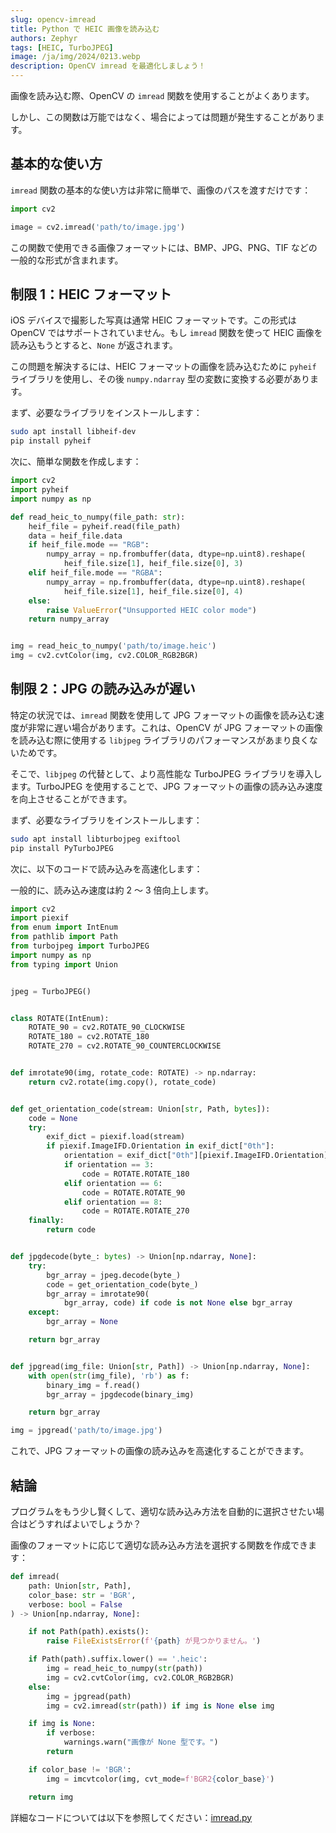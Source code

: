 ```yaml
---
slug: opencv-imread
title: Python で HEIC 画像を読み込む
authors: Zephyr
tags: [HEIC, TurboJPEG]
image: /ja/img/2024/0213.webp
description: OpenCV imread を最適化しましょう！
---
```


画像を読み込む際、OpenCV の `imread` 関数を使用することがよくあります。

しかし、この関数は万能ではなく、場合によっては問題が発生することがあります。

<!-- truncate -->

## 基本的な使い方

`imread` 関数の基本的な使い方は非常に簡単で、画像のパスを渡すだけです：

```python
import cv2

image = cv2.imread('path/to/image.jpg')
```

この関数で使用できる画像フォーマットには、BMP、JPG、PNG、TIF などの一般的な形式が含まれます。

## 制限 1：HEIC フォーマット

iOS デバイスで撮影した写真は通常 HEIC フォーマットです。この形式は OpenCV ではサポートされていません。もし `imread` 関数を使って HEIC 画像を読み込もうとすると、`None` が返されます。

この問題を解決するには、HEIC フォーマットの画像を読み込むために `pyheif` ライブラリを使用し、その後 `numpy.ndarray` 型の変数に変換する必要があります。

まず、必要なライブラリをインストールします：

```bash
sudo apt install libheif-dev
pip install pyheif
```

次に、簡単な関数を作成します：

```python
import cv2
import pyheif
import numpy as np

def read_heic_to_numpy(file_path: str):
    heif_file = pyheif.read(file_path)
    data = heif_file.data
    if heif_file.mode == "RGB":
        numpy_array = np.frombuffer(data, dtype=np.uint8).reshape(
            heif_file.size[1], heif_file.size[0], 3)
    elif heif_file.mode == "RGBA":
        numpy_array = np.frombuffer(data, dtype=np.uint8).reshape(
            heif_file.size[1], heif_file.size[0], 4)
    else:
        raise ValueError("Unsupported HEIC color mode")
    return numpy_array


img = read_heic_to_numpy('path/to/image.heic')
img = cv2.cvtColor(img, cv2.COLOR_RGB2BGR)
```

## 制限 2：JPG の読み込みが遅い

特定の状況では、`imread` 関数を使用して JPG フォーマットの画像を読み込む速度が非常に遅い場合があります。これは、OpenCV が JPG フォーマットの画像を読み込む際に使用する `libjpeg` ライブラリのパフォーマンスがあまり良くないためです。

そこで、`libjpeg` の代替として、より高性能な TurboJPEG ライブラリを導入します。TurboJPEG を使用することで、JPG フォーマットの画像の読み込み速度を向上させることができます。

まず、必要なライブラリをインストールします：

```bash
sudo apt install libturbojpeg exiftool
pip install PyTurboJPEG
```

次に、以下のコードで読み込みを高速化します：

一般的に、読み込み速度は約 2 ～ 3 倍向上します。

```python
import cv2
import piexif
from enum import IntEnum
from pathlib import Path
from turbojpeg import TurboJPEG
import numpy as np
from typing import Union


jpeg = TurboJPEG()


class ROTATE(IntEnum):
    ROTATE_90 = cv2.ROTATE_90_CLOCKWISE
    ROTATE_180 = cv2.ROTATE_180
    ROTATE_270 = cv2.ROTATE_90_COUNTERCLOCKWISE


def imrotate90(img, rotate_code: ROTATE) -> np.ndarray:
    return cv2.rotate(img.copy(), rotate_code)


def get_orientation_code(stream: Union[str, Path, bytes]):
    code = None
    try:
        exif_dict = piexif.load(stream)
        if piexif.ImageIFD.Orientation in exif_dict["0th"]:
            orientation = exif_dict["0th"][piexif.ImageIFD.Orientation]
            if orientation == 3:
                code = ROTATE.ROTATE_180
            elif orientation == 6:
                code = ROTATE.ROTATE_90
            elif orientation == 8:
                code = ROTATE.ROTATE_270
    finally:
        return code


def jpgdecode(byte_: bytes) -> Union[np.ndarray, None]:
    try:
        bgr_array = jpeg.decode(byte_)
        code = get_orientation_code(byte_)
        bgr_array = imrotate90(
            bgr_array, code) if code is not None else bgr_array
    except:
        bgr_array = None

    return bgr_array


def jpgread(img_file: Union[str, Path]) -> Union[np.ndarray, None]:
    with open(str(img_file), 'rb') as f:
        binary_img = f.read()
        bgr_array = jpgdecode(binary_img)

    return bgr_array

img = jpgread('path/to/image.jpg')
```

これで、JPG フォーマットの画像の読み込みを高速化することができます。

## 結論

プログラムをもう少し賢くして、適切な読み込み方法を自動的に選択させたい場合はどうすればよいでしょうか？

画像のフォーマットに応じて適切な読み込み方法を選択する関数を作成できます：

```python
def imread(
    path: Union[str, Path],
    color_base: str = 'BGR',
    verbose: bool = False
) -> Union[np.ndarray, None]:

    if not Path(path).exists():
        raise FileExistsError(f'{path} が見つかりません。')

    if Path(path).suffix.lower() == '.heic':
        img = read_heic_to_numpy(str(path))
        img = cv2.cvtColor(img, cv2.COLOR_RGB2BGR)
    else:
        img = jpgread(path)
        img = cv2.imread(str(path)) if img is None else img

    if img is None:
        if verbose:
            warnings.warn("画像が None 型です。")
        return

    if color_base != 'BGR':
        img = imcvtcolor(img, cvt_mode=f'BGR2{color_base}')

    return img
```

詳細なコードについては以下を参照してください：[imread.py](https://github.com/DocsaidLab/DocsaidKit/blob/eb8ac0a56779a75dcc951c683001e6129052cc5a/docsaidkit/vision/improc.py#L197)
